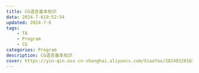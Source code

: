 ```yaml
---
title: CG语言基本知识
data: 2024-7-619:52:54
updated: 2024-7-6
tags: 
    - TA
    - Program
    - CG
categories: Program
description: CG语言基本知识
cover: https://yin-qin.oss-cn-shanghai.aliyuncs.com/XiaoYao/202403201634433.png
---
```

